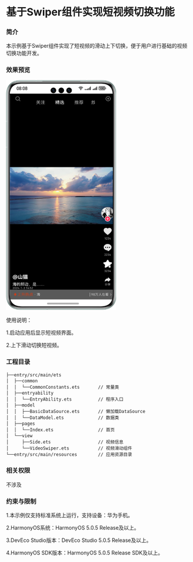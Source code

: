 # 基于Swiper组件实现短视频切换功能

### 简介

本示例基于Swiper组件实现了短视频的滑动上下切换，便于用户进行基础的视频切换功能开发。

### 效果预览
<img src="screenshots/ShortVideo.png" width="300px">

使用说明：

1.启动应用后显示短视频界面。

2.上下滑动切换短视频。

### 工程目录
```
├──entry/src/main/ets               
│  ├──common
│  │  └──CommonConstants.ets       // 常量类               
│  ├──entryability  
│  │  └──EntryAbility.ets          // 程序入口
│  ├──model
│  │  ├──BasicDataSource.ets       // 懒加载DataSource
│  │  └──DataModel.ets             // 数据类
│  ├──pages                                     
│  │  └──Index.ets                 // 首页
│  └──view
│     ├──Side.ets                  // 视频信息
│     └──VideoSwiper.ets           // 视频滑动组件
└──entry/src/main/resources        // 应用资源目录
```

### 相关权限

不涉及

### 约束与限制

1.本示例仅支持标准系统上运行，支持设备：华为手机。

2.HarmonyOS系统：HarmonyOS 5.0.5 Release及以上。

3.DevEco Studio版本：DevEco Studio 5.0.5 Release及以上。

4.HarmonyOS SDK版本：HarmonyOS 5.0.5 Release SDK及以上。
